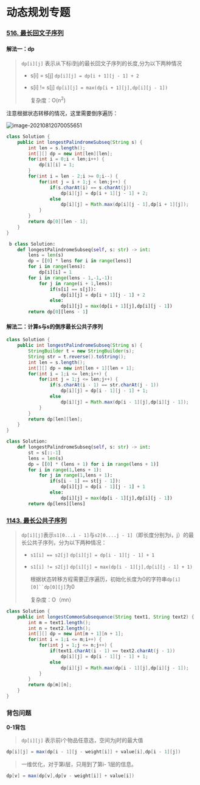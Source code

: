 # 动态规划专题

### [516. 最长回文子序列](https://leetcode-cn.com/problems/longest-palindromic-subsequence/)

#### 解法一：dp

>  `dp[i][j]` 表示从下标i到j的最长回文子序列的长度,分为以下两种情况
>
> - s[i] = s[j]  `dp[i][j] = dp[i + 1][j - 1] + 2`
>
> - s[i] != s[j] `dp[i][j] = max(dp[i + 1][j],dp[i][j - 1])` 
>
>   复杂度：O(n<sup>2</sup>)

注意根据状态转移的情况，这里需要倒序遍历：

![image-20210812070055651](C:\Users\wuyulin5676\AppData\Roaming\Typora\typora-user-images\image-20210812070055651.png)

```java
class Solution {
    public int longestPalindromeSubseq(String s) {
        int len = s.length();
        int[][] dp = new int[len][len];
        for(int i = 0;i < len;i++) {
            dp[i][i] = 1;
        }
        for(int i = len - 2;i >= 0;i--) {
            for(int j = i + 1;j < len;j++) {
                if(s.charAt(i) == s.charAt(j)) 
                    dp[i][j] = dp[i + 1][j - 1] + 2;
                else
                    dp[i][j] = Math.max(dp[i][j - 1],dp[i + 1][j]);
            }
        }
        return dp[0][len - 1];
    }
}
```

```python
 b class Solution:
    def longestPalindromeSubseq(self, s: str) -> int:
        lens = len(s)
        dp = [[0] * lens for i in range(lens)]
        for i in range(lens):
            dp[i][i] = 1
        for i in range(lens - 1,-1,-1):
            for j in range(i + 1,lens):
                if(s[i] == s[j]):
                    dp[i][j] = dp[i + 1][j - 1] + 2
                else:
                    dp[i][j] = max(dp[i + 1][j],dp[i][j - 1])
        return dp[0][lens - 1]
```



#### 解法二：计算s与s的倒序最长公共子序列

```java
class Solution {
    public int longestPalindromeSubseq(String s) {
        StringBuilder t = new StringBuilder(s);
        String str = t.reverse().toString();    
        int len = s.length();
        int[][] dp = new int[len + 1][len + 1];
        for(int i = 1;i <= len;i++) {
            for(int j = 1;j <= len;j++) {
                if(s.charAt(i - 1) == str.charAt(j - 1))
                    dp[i][j] = dp[i - 1][j - 1] + 1;
                else
                    dp[i][j] = Math.max(dp[i - 1][j],dp[i][j - 1]);
            }
        }
        return dp[len][len];
    }
}
```

```python
class Solution:
    def longestPalindromeSubseq(self, s: str) -> int:
        st = s[::-1]
        lens = len(s)
        dp = [[0] * (lens + 1) for i in range(lens + 1)]
        for i in range(1,lens + 1):
            for j in range(1,lens + 1):
                if(s[i - 1] == st[j - 1]):
                    dp[i][j] = dp[i - 1][j - 1] + 1
                else:
                    dp[i][j] = max(dp[i - 1][j],dp[i][j - 1])
        return dp[lens][lens]
```







### [1143. 最长公共子序列](https://leetcode-cn.com/problems/longest-common-subsequence/)

> `dp[i][j]`表示`s1[0...i - 1]`与`s2[0....j - 1]`（即长度分别为i，j）的最长公共子序列，分为以下两种情况：
>
> - `s1[i] == s2[j]` `dp[i][j] = dp[i - 1][j - 1] + 1`
>
> - `s1[i] != s2[j]` `dp[i][j] = max(dp[i - 1][j],dp[i][j - 1] + 1)`
>
>   根据状态转移方程需要正序遍历，初始化长度为0的字符串`dp[i][0]``dp[0][j]`为0
>
>   复杂度：O（mn）

```java
class Solution {
    public int longestCommonSubsequence(String text1, String text2) {
        int m = text1.length();
        int n = text2.length();
        int[][] dp = new int[m + 1][n + 1];
        for(int i = 1;i <= m;i++) {
            for(int j = 1;j <= n;j++) {
                if(text1.charAt(i - 1) == text2.charAt(j - 1))
                    dp[i][j] = dp[i - 1][j - 1] + 1;
                else
                    dp[i][j] = Math.max(dp[i - 1][j],dp[i][j - 1]);
            }
        }
        return dp[m][n];
    }
}
```





### 背包问题

**0-1背包**

> `dp[i][j]` 表示前i个物品任意选，空间为j时的最大值

```java
dp[i][j] = max(dp[i - 1][j - weight[i]] + value[i],dp[i - 1][j])
```

> 一维优化，对于第i层，只用到了第i- 1层的信息。

```java
dp[v] = max(dp[v],dp[v - weight[i]] + value[i])
```





